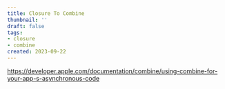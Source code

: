 ```yaml
---
title: Closure To Combine
thumbnail: ''
draft: false
tags:
- closure
- combine
created: 2023-09-22
---
```


https://developer.apple.com/documentation/combine/using-combine-for-your-app-s-asynchronous-code
